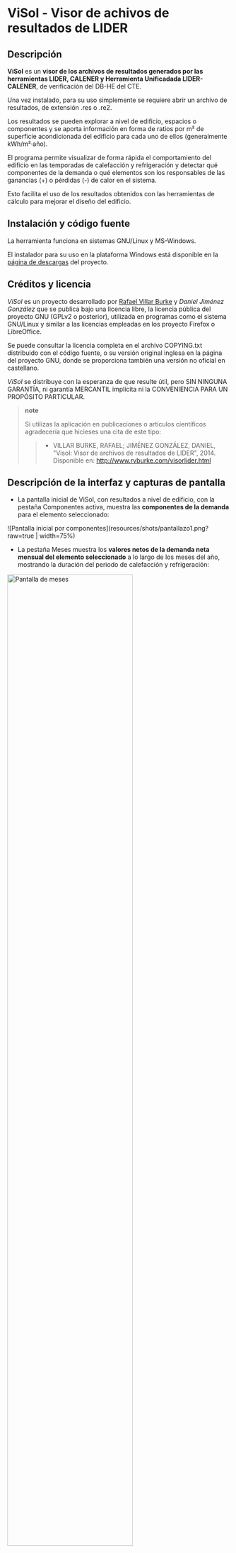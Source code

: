 # ViSol - Visor de achivos de resultados de LIDER


## Descripción

**ViSol** es un **visor de los archivos de resultados generados por las
herramientas LIDER, CALENER y Herramienta Unificadada LIDER-CALENER**,
de verificación del DB-HE del CTE.

Una vez instalado, para su uso simplemente se requiere abrir un archivo
de resultados, de extensión .res o .re2.

Los resultados se pueden explorar a nivel de edificio, espacios o
componentes y se aporta información en forma de ratios por m² de
superficie acondicionada del edificio para cada uno de ellos
(generalmente kWh/m²·año).

El programa permite visualizar de forma rápida el comportamiento del
edificio en las temporadas de calefacción y refrigeración y detectar qué
componentes de la demanda o qué elementos son los responsables de las
ganancias (+) o pérdidas (-) de calor en el sistema.

Esto facilita el uso de los resultados obtenidos con las herramientas de
cálculo para mejorar el diseño del edificio.

## Instalación y código fuente

La herramienta funciona en sistemas GNU/Linux y MS-Windows.

El instalador para su uso en la plataforma Windows está disponible en la
[página de descargas](https://github.com/pachi/visol/releases) del
proyecto.

## Créditos y licencia

*ViSol* es un proyecto desarrollado por [Rafael Villar
Burke](http://www.rvburke.com/software.html) y *Daniel Jiménez González*
que se publica bajo una licencia libre, la licencia pública del proyecto
GNU (GPLv2 o posterior), utilizada en programas como el sistema
GNU/Linux y similar a las licencias empleadas en los proyecto Firefox o
LibreOffice.

Se puede consultar la licencia completa en el archivo COPYING.txt
distribuido con el código fuente, o su versión original inglesa en la
página del proyecto GNU, donde se proporciona también una versión no
oficial en castellano.

*ViSol* se distribuye con la esperanza de que resulte útil, pero SIN
NINGUNA GARANTÍA, ni garantía MERCANTIL implícita ni la CONVENIENCIA
PARA UN PROPÓSITO PARTICULAR.

> **note**
>
> Si utilizas la aplicación en publicaciones o artículos científicos
> agradecería que hicieses una cita de este tipo:
>
> > -   VILLAR BURKE, RAFAEL; JIMÉNEZ GONZÁLEZ, DANIEL, "Visol: Visor de
> >     archivos de resultados de LIDER", 2014. Disponible en:
> >     <http://www.rvburke.com/visorlider.html>

## Descripción de la interfaz y capturas de pantalla

-   La pantalla inicial de ViSol, con resultados a nivel de edificio,
    con la pestaña Componentes activa, muestra las **componentes de la
    demanda** para el elemento seleccionado:

![Pantalla inicial por componentes](resources/shots/pantallazo1.png?raw=true | width=75%)

-   La pestaña Meses muestra los **valores netos de la demanda neta
    mensual del elemento seleccionado** a lo largo de los meses del año,
    mostrando la duración del periodo de calefacción y refrigeración:

<img src="./resources/shots/pantallazo2.png" width="75%" align="center" title="Pantalla de meses"/>

-   La pestaña cal+ muestra la composición de la demanda que supone
    **ganancia de calor en el edificio (+) durante la temporada de
    calefacción**:

<img src="./resources/shots/pantallazo3.png" width="75%" align="center" title="Pantalla de flujo de calor positivo en temporada de calefacción"/>

-   La pestaña cal- muestra la composición de la demanda que supone
    **pérdida de calor en el edificio (-) durante la temporada de
    calefacción**:

<img src="./resources/shots/pantallazo4.png" width="75%" align="center" title="Pantalla de flujo de calor negativo en temporada de calefacción"/>

-   La pestaña ref+ muestra la composición de la demanda que supone
    **ganancia de calor en el edificio (+) durante la temporada de
    refrigeración**:

<img src="./resources/shots/pantallazo5.png" width="75%" align="center" title="Pantalla de flujo de calor negativo en temporada de refrigeración"/>

-   La pestaña ref- muestra la composición de la demanda que supone
    **pérdida de calor en el edificio (-) durante la temporada de
    refrigeración**.

<img src="./resources/shots/pantallazo6.png" width="75%" align="center" title="Pantalla de flujo de calor negativo en temporada de refrigeración"/>

-   La pestaña Zonas muestra **valores diarios de algunos parámetros de
    la zona**, como la temperatura media, máxima y mínima, la carga
    total, sensible y latente, y el caudal de ventilación e
    infiltraciones (media diaria y promedio anual).

<img src="./resources/shots/pantallazo8.png" width="75%" align="center" title="Pantalla de valores diarios de zona"/>

-   La interfaz permite **visualizar en una pestaña adicional el
    contenido del archivo de resultados** .res o .re2 activo:

<img src="./resources/shots/pantallazo7.png" width="75%" align="center" title="Pantalla de contenido del archivo de resultados"/>

-   Para **seleccionar un archivo de resultados** .res o .re2 basta con
    seleccionar el icono de selección de archivos que permite navegar el
    sistema de archivos, mostrando únicamente los archivos con dichas
    extensiones.

<img src="./resources/shots/pantallazo0.png" width="75%" align="center" title="Pantalla de selección de archivo de resultados"/>

-   En cualquiera de las pantallas con gráficas de resultados se puede
    obtener una **captura de pantalla** usando el icono de la barra de
    herramientas que representa una cámara. De forma predeterminada las
    capturas de pantalla se almacenan en el directorio del archivo de
    resultados activo y el nombre contiene información de la fecha y
    hora de la captura, además del nombre del archivo de resultados
    empleado.
